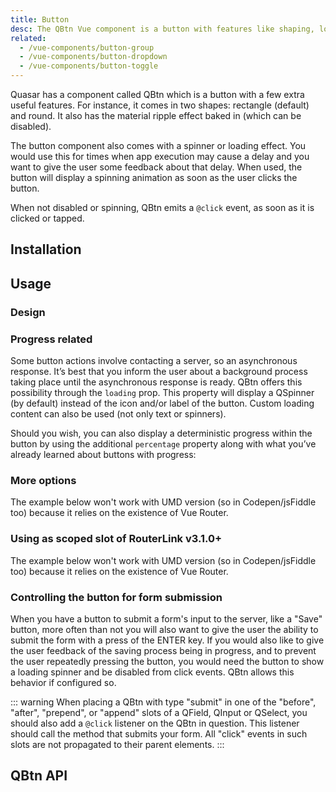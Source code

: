 ```yaml
---
title: Button
desc: The QBtn Vue component is a button with features like shaping, loading state, ripple and more.
related:
  - /vue-components/button-group
  - /vue-components/button-dropdown
  - /vue-components/button-toggle
---
```

Quasar has a component called QBtn which is a button with a few extra useful features. For instance, it comes in two shapes: rectangle (default) and round. It also has the material ripple effect baked in (which can be disabled).

The button component also comes with a spinner or loading effect. You would use this for times when app execution may cause a delay and you want to give the user some feedback about that delay. When used, the button will display a spinning animation as soon as the user clicks the button.

When not disabled or spinning, QBtn emits a `@click` event, as soon as it is clicked or tapped.

## Installation
<doc-installation components="QBtn" />

## Usage
<doc-example title="Standard buttons" file="QBtn/Standard" />

<doc-example title="Custom colors" file="QBtn/CustomColor" />

<doc-example title="With icons" file="QBtn/WithIcons" />

<doc-example title="Round buttons" file="QBtn/Round" />

<doc-example title="Custom content" file="QBtn/CustomContent" />

### Design

<doc-example title="Button design" file="QBtn/ButtonDesign" />

<doc-example title="Button alignment" file="QBtn/ButtonAlignment" />

<doc-example title="Button size" file="QBtn/ButtonSize" />

### Progress related

Some button actions involve contacting a server, so an asynchronous response. It’s best that you inform the user about a background process taking place until the asynchronous response is ready. QBtn offers this possibility through the `loading` prop. This property will display a QSpinner (by default) instead of the icon and/or label of the button. Custom loading content can also be used (not only text or spinners).

<doc-example title="Indeterminate progress" file="QBtn/IndeterminateProgress" />

Should you wish, you can also display a deterministic progress within the button by using the additional `percentage` property along with what you’ve already learned about buttons with progress:

<doc-example title="Deterministic progress" file="QBtn/DeterministicProgress" />

### More options

<doc-example title="Custom ripple" file="QBtn/CustomRipple" />

The example below won't work with UMD version (so in Codepen/jsFiddle too) because it relies on the existence of Vue Router.

<doc-example title="Links" file="QBtn/Links" />

<doc-example title="Other options" file="QBtn/OtherOptions" />

<doc-example title="Disable" file="QBtn/Disabled" />

### Using as scoped slot of RouterLink v3.1.0+

The example below won't work with UMD version (so in Codepen/jsFiddle too) because it relies on the existence of Vue Router.

<doc-example title="Scoped slot of RouterLink" file="QBtn/RouterLink" />

### Controlling the button for form submission
When you have a button to submit a form's input to the server, like a "Save" button, more often than not you will also want to give the user the ability to submit the form with a press of the ENTER key. If you would also like to give the user feedback of the saving process being in progress, and to prevent the user repeatedly pressing the button, you would need the button to show a loading spinner and be disabled from click events. QBtn allows this behavior if configured so.

::: warning
When placing a QBtn with type "submit" in one of the "before", "after", "prepend", or "append" slots of a QField, QInput or QSelect, you should also add a `@click` listener on the QBtn in question. This listener should call the method that submits your form. All "click" events in such slots are not propagated to their parent elements.
:::

<doc-example title="Form Submission" file="QBtn/FormSubmission" />

## QBtn API
<doc-api file="QBtn" />
